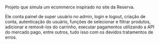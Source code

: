 Projeto que simula um ecommerce inspirado no site da Reserva.

Ele conta painel de super usuário no admin, login e logout, criação de conta, autenticação do usuário, funções de selecionar e filtrar produtos,
adicionar e removê-los do carrinho, executar pagamentos utilizando a API do mercado pago, entre outros, tudo isso com os devidos tratamentos de erros.
